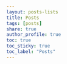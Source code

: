 ```yaml
---
layout: posts-lists
title: Posts
tags: [posts]
share: true
author_profile: true
toc: true
toc_sticky: true
toc_label: "Posts"
---
```


